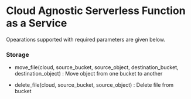 # Cloud Agnostic Serverless Function as a Service

Opearations supported with required parameters are given below.

### Storage 
- move_file(cloud, source_bucket, source_object, destination_bucket, destination_object) : Move object from one bucket to another

- delete_file(cloud, source_bucket, source_object) : Delete file from bucket

